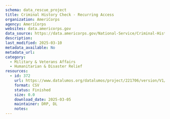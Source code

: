 ```yaml
---
schema: data_rescue_project 
title: Criminal History Check - Recurring Access
organization: AmeriCorps
agency: AmeriCorps
websites: data.americorps.gov
data_source: https://data.americorps.gov/National-Service/Criminal-History-Check-Recurring-Access/et85-j49w/about_data
description: 
last_modified: 2025-03-10
metadata_available: No
metadata_url: 
category:
  - Military & Veterans Affairs 
  - Humanitarian & Disaster Relief 
resources:
  - id: 372
    url: https://www.datalumos.org/datalumos/project/221706/version/V1/view
    format: CSV
    status: Finished
    size: 0.0
    download_date: 2025-03-05
    maintainer: DRP, DL
    notes: 
---
```


